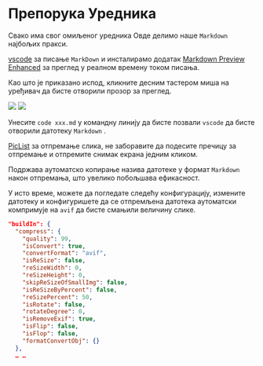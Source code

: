 # Препорука Уредника

Свако има свог омиљеног уредника Овде делимо наше `Markdown` најбољих пракси.

[vscode](https://code.visualstudio.com/) за писање `MarkDown` и инсталирамо додатак [Markdown Preview Enhanced](https://marketplace.visualstudio.com/items?itemName=shd101wyy.markdown-preview-enhanced) за преглед у реалном времену током писања.

Као што је приказано испод, кликните десним тастером миша на уређивач да бисте отворили прозор за преглед.

![](https://p.3ti.site/1720775216.avif)
![](https://p.3ti.site/1720775043.avif)

Унесите `code xxx.md` у командну линију да бисте позвали `vscode` да бисте отворили датотеку `Markdown` .

[PicList](https://github.com/Kuingsmile/PicList) за отпремање слика, не заборавите да подесите пречицу за отпремање и отпремите снимак екрана једним кликом.

Подржава аутоматско копирање назива датотеке у формат `Markdown` након отпремања, што увелико побољшава ефикасност.

У исто време, можете да погледате следећу конфигурацију, измените датотеку и конфигуришете да се отпремљена датотека аутоматски компримује на `avif` да бисте смањили величину слике.

```json
"buildIn": {
  "compress": {
    "quality": 99,
    "isConvert": true,
    "convertFormat": "avif",
    "isReSize": false,
    "reSizeWidth": 0,
    "reSizeHeight": 0,
    "skipReSizeOfSmallImg": false,
    "isReSizeByPercent": false,
    "reSizePercent": 50,
    "isRotate": false,
    "rotateDegree": 0,
    "isRemoveExif": true,
    "isFlip": false,
    "isFlop": false,
    "formatConvertObj": {}
  },
  … …
```